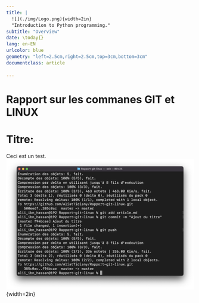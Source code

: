 ```yaml
---
title: |
  ![](./img/Logo.png){width=2in}  
  "Introduction to Python programming."
subtitle: "Overview"
date: \today{}
lang: en-EN
urlcolor: blue
geometry: "left=2.5cm,right=2.5cm,top=3cm,bottom=3cm"
documentclass: article

---
```

# Rapport sur les commanes GIT et LINUX


# Titre:
Ceci est un test.
![](./img/capture_commande_push.png){width=2in}